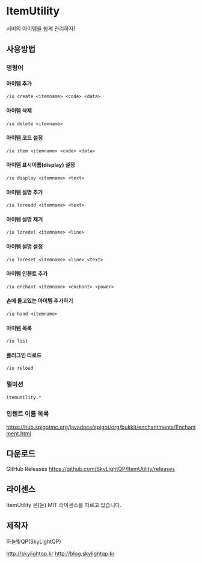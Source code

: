 # ItemUtility

서버의 아이템을 쉽게 관리하자!

## 사용방법
### 명령어
#### 아이템 추가

```
/iu create <itemname> <code> <data>
```

#### 아이템 삭제

```
/iu delete <itemname>
```

#### 아이템 코드 설정

```
/iu item <itemname> <code> <data>
```

#### 아이템 표시이름(display) 설정

```
/iu display <itemname> <text>
```

#### 아이템 설명 추가

```
/iu loreadd <itemname> <text>
```

#### 아이템 설명 제거

```
/iu loredel <itemname> <line>
```

#### 아이템 설명 설정

```
/iu loreset <itemname> <line> <text>
```

#### 아이템 인첸트 추가

```
/iu enchant <itemname> <enchant> <power>
```

#### 손에 들고있는 아이템 추가하기

```
/iu hand <itemname>
```

#### 아이템 목록

```
/iu list
```

#### 플러그인 리로드

```
/iu reload
```

### 펄미션

```
itemutility.*
```

### 인첸트 이름 목록

https://hub.spigotmc.org/javadocs/spigot/org/bukkit/enchantments/Enchantment.html

## 다운로드

GitHub Releases https://github.com/SkyLightQP/ItemUtility/releases

## 라이센스

ItemUtility 은(는) MIT 라이센스를 따르고 있습니다.

## 제작자

하늘빛QP(SkyLightQP)

http://skylightqp.kr
http://blog.skylightqp.kr
